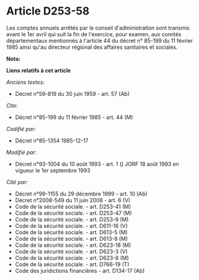 # Article D253-58

Les comptes annuels arrêtés par le conseil d'administration sont transmis avant le 1er avril qui suit la fin de l'exercice,
pour examen, aux comités départementaux mentionnés à l'article 44 du décret n° 85-199 du 11 février 1985 ainsi qu'au
directeur régional des affaires sanitaires et sociales.

**Nota:**



**Liens relatifs à cet article**

_Anciens textes_:

  - Décret n°59-819 du 30 juin 1959 - art. 57 (Ab)

_Cite_:

  - Décret n°85-199 du 11 février 1985 - art. 44 (M)

_Codifié par_:

  - Décret n°85-1354 1985-12-17

_Modifié par_:

  - Décret n°93-1004 du 10 août 1993 - art. 1 () JORF 18 août 1993 en vigueur le 1er septembre 1993

_Cité par_:

  - Décret n°99-1155 du 29 décembre 1999 - art. 10 (Ab)
  - Décret n°2008-549 du 11 juin 2008 - art. 6 (V)
  - Code de la sécurité sociale. - art. D253-41 (M)
  - Code de la sécurité sociale. - art. D253-47 (M)
  - Code de la sécurité sociale. - art. D253-9 (M)
  - Code de la sécurité sociale. - art. D611-16 (V)
  - Code de la sécurité sociale. - art. D613-5 (M)
  - Code de la sécurité sociale. - art. D613-8 (M)
  - Code de la sécurité sociale. - art. D623-18 (M)
  - Code de la sécurité sociale. - art. D623-3 (V)
  - Code de la sécurité sociale. - art. D623-8 (M)
  - Code de la sécurité sociale. - art. D766-19 (T)
  - Code des juridictions financières - art. D134-17 (Ab)
